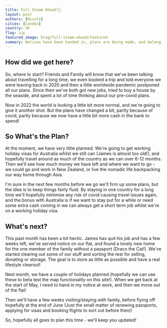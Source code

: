 ```yaml
---
title: Full Steam Ahead!💨
layout: post
authors: [Nicole]
cities: [London]
country: UK
flag: 🇬🇧
featured_image: blog/full-steam-ahead/featured
summary: Notices have been handed in, plans are being made, and belongings are being sold. But what are our plans? To be honest, we're not entirely sure, but we'll tell you what we do know! And it's full steam ahead getting ready to head to our first stop - Australia 🦘.
---
```


## How did we get here?

So, where to start? Friends and Family will know that we've been talking about travelling for a long time, we even booked a trip and told everyone we were leaving back in 2020 and then a little worldwide pandemic postponed all our plans. Since then we've both got new jobs, tried to buy a house by the seaside, and spent a lot of time thinking about our pre-covid plans.

Now in 2022 the world is looking a little bit more normal, and we're going to give it another shot. But the plans have changed a bit, partly because of covid, partly because we now have a little bit more cash in the bank to spend!

## So What's the Plan?

At the moment, we have very little planned. We're going to get working holiday visas for Australia whilst we still can (James is almost too old!), and hopefully travel around as much of the country as we can over 6-12 months. Then we'll see how much money we have left and where we want to go - we could go and work in New Zealand, or live the nomadic life backpacking our way home through Asia.

I'm sure in the next few months before we go we'll firm up some plans, but the idea is to keep things fairly fluid. By staying in one country for a long time we'll hopefully minimise any risk of covid causing travel issues again, and the bonus with Australia is if we want to stay put for a while or need some extra cash coming in we can always get a short term job whilst we're on a working holiday visa.

## What's next?

This past month has been a bit hectic. James has quit his job and has a few weeks left, we've served notice on our flat, and found a lovely new home for the one member of the family without a passport (Draco the Cat!). We've started clearing out some of our stuff and sorting the rest for selling, donating or storage. The goal is to store as little as possible and have a real lifestyle clearout!

Next month, we have a couple of holidays planned (hopefully we can use these to beta test the map functionality on this site!). When we get back at the start of May, I need to hand in my notice at work, and then we move out of the flat!

Then we'll have a few weeks visiting/staying with family, before flying off hopefully at the end of June (Just the small matter of renewing passports, applying for visas and booking flights to sort out before then)!

So, hopefully all goes to plan this time - we'll keep you updated!
